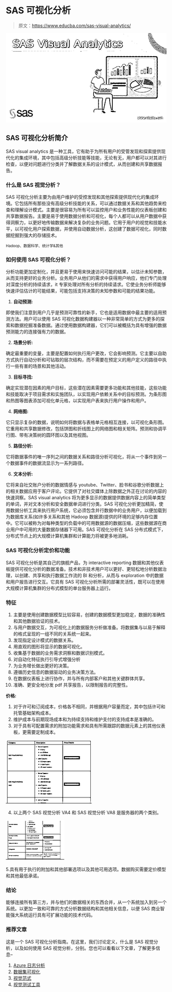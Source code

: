 # SAS 可视化分析

> 原文：<https://www.educba.com/sas-visual-analytics/>

![SAS Visual Analytics](img/1349320aa563f846b59a5299f8422be2.png)



## SAS 可视化分析简介

SAS visual analytics 是一种工具，它有助于为所有用户的受管发现和探索提供现代化的集成环境，其中包括高级分析技能等技能，无论有无，用户都可以对其进行检查，以便对问题进行分类并了解数据关系的设计模式，从而创建和共享数据报告。

### 什么是 SAS 视觉分析？

SAS 可视化分析主要为由用户维护的受控发现和其他探索提供现代化的集成环境。它包括所有那些没有高级分析技能的关系，可以通过数据关系和其他趋势来检查和理解设计模式。主要是很容易为所有可以监控用户和业务性能的仪表板创建和共享数据报告。主要是易于使用数据分析和可视化，每个人都可以从用户数据中获得洞察力，以更好地传输数据来解决复杂的业务问题。它用于用户的视觉和技能水平，以可视化用户探索数据，并使用自动数据分析，这创建了数据可视化，同时数据挖掘到强大的存储技术。

<small>Hadoop、数据科学、统计学&其他</small>

### 如何使用 SAS 可视化分析？

分析功能更加定制化，并且更易于使用来快速访问可能的结果，以估计未知参数，从而支持更好的业务分析。业务用户从他们的需求中获得用户响应，他们专门处理对深度分析的持续请求，it 专家处理对所有分析的持续请求。它使业务分析师能够快速评估估计的可能结果，可能包括支持决策的未知参数和可能的结果功能。

1.  **自动预测:**

即使我们注意到用户几乎是预测可靠性的新手，它也是适用数据中最主要的适用预测方法。用户可以使用 SAS 可视化数据构建器以一种非常简单的方式为更多的探索和数据挖掘准备数据。通过使用数据构建器，它们可以被概括为具有增强的数据预测能力的连接强有力的数据。

2.  **场景分析:**

确定最重要的变量，主要是配置如何执行用户更改，它会影响预测。它主要以自助方式执行自动分析和可钻取的层次结构，而不需要在预定义的用户定义的路径中执行一些有害的场景和其他活动。

3.  **目标寻找:**

确定实现潜在因素的用户目标，这些潜在因素需要更多功能和其他技能，这些功能和技能取决于项目需求和实施团队，以实现用户依赖关系中的目标预测。为条形图和热图等图表添加可视化单元格，以实现用户表来执行用户操作和用户。

4.  **网络图:**

它只显示复杂的数据，说明如何将数据与表格单元格相互连接，以可视化条形图。它重用和共享数据修改，包括饼图和折线图上的网络图和相关矩阵。预测和协调平行图、带有决策树的圆环图以及其他视图。

5.  **路径分析:**

它将数据事件的唯一序列之间的数据关系和路径分析可视化，将从一个事件到另一个数据事件的数据流显示为一系列路径。

6.  **文本分析:**

它将来自社交账户分析的数据情感与 youtube、Twitter、脸书和谷歌分析数据上的相关数据应用于客户评论。它提供了对社交媒体上除数据之外正在讨论的内容的快速洞察。SAS visual analytics 将为更多显示的数据提供数据内容上的简单类型的单词，并对文本分析和安全数据单词进行分类。SAS 可视化分析更加精简，使用数据分析工具来执行用户系统，它必须包含并行数据中的业务用户，以便加载到为数据库关系(如许多关系和其他 Hadoop 数据源)提供的环境的足够内存位置中。它可以被称为对每种类型的负载中的可用数据源的数据压缩，这些数据源在商业用户中可用的大量数据存储器下可用。SAS 可视化分析在 SAS 分布式模式下，分布式节点上的大规模计算机集群和计算能力将被更多地消耗。

### SAS 可视化分析定价和功能

SAS 可视化分析是其自己的旗舰产品，为 interactive reporting 数据和其他仪表板提供可视化分析的数据准备。技术和非技术用户可以更好、更轻松地分析数据治理，以创建、共享和执行数据工作流的 BI 和分析，从而与 exploration 中的数据和用户报告进行交互。它具有 SAS 可视化分析所需的部署灵活性，既可以在使用大规模计算机集群的分布式模型的单台服务器上运行。

### 特征

1.  主要是使用创建数据模型比较容易，创建的数据模型更加稳定，数据的准确性和其他数据验证的技术。
2.  与用户数据交互，为可视化上的数据服务分析做准备。将数据集与以易于解释的格式呈现的一组不同的关系统一起来。
3.  发现指定设计模式的数据关系。
4.  用直观的图形将显示的数据可视化。
5.  收集基于数据的业务需求洞察和数据识别模式。
6.  对自动化特征执行引导式增强分析
7.  为业务增长做出更好的决策。
8.  遵循历史信息的数据驱动的业务决策方法。
9.  在数据仪表板上进行协作，并与所有内部客户和其他关键群体共享。
10.  准确、更安全地分发 pdf 共享报告，以限制报告的完整性。

**价格:**

1.  对于许可和订阅成本，价格各不相同，并根据用户容量而定，其中包括许可和托管基础架构成本。
2.  维护成本与前期现场成本和为持续支持和维护支付的支持成本是准确的。
3.  对于具有可配置需求的附加功能需求和具有所需跟踪的数据元素上的其他仪表板，更需要定制成本。

![hrt](img/078eb8563dbe76551763b58b086e2f7b.png)



4.  以上两个 SAS 视觉分析 VA4 和 SAS 视觉分析 VA8 是服务器的两个类别。

![yu](img/788f5d9bdace6e2154c6fe5bce62fe27.png)



5.具有用于执行的附加和其他部署选项以及其他可用选项。数据购买需要定价模型和其他最低承诺。

### 结论

能够连接所有第三方，并与他们的数据相关的东西合并，从一个系统加入到另一个系统。以更加一致和可靠的方式分析数据结构和其他相关信息，以便 SAS 商业智能强大系统运行具有可扩展功能的技术代码。

### 推荐文章

这是一个 SAS 可视化分析指南。在这里，我们讨论定义，什么是 SAS 视觉分析，以及如何使用 SAS 视觉分析，分别。您也可以看看以下文章，了解更多信息–

1.  [Azure 日志分析](https://www.educba.com/azure-log-analytics/)
2.  [数据集可视化](https://www.educba.com/dataset-visualization/)
3.  [视觉范式](https://www.educba.com/visual-paradigm/)
4.  [视觉测试工具](https://www.educba.com/visual-testing-tools/)






